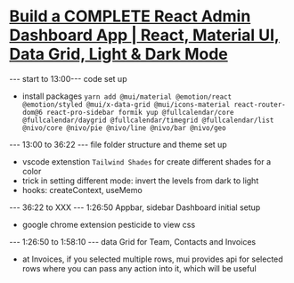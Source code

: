 # [Build a COMPLETE React Admin Dashboard App | React, Material UI, Data Grid, Light & Dark Mode](https://www.youtube.com/watch?v=wYpCWwD1oz0)

--- start to 13:00--- code set up

- install packages
  `yarn add @mui/material @emotion/react @emotion/styled @mui/x-data-grid @mui/icons-material react-router-dom@6 react-pro-sidebar formik yup @fullcalendar/core @fullcalendar/daygrid @fullcalendar/timegrid @fullcalendar/list @nivo/core @nivo/pie @nivo/line @nivo/bar @nivo/geo`

--- 13:00 to 36:22 --- file folder structure and theme set up

- vscode extenstion `Tailwind Shades` for create different shades for a color
- trick in setting different mode: invert the levels from dark to light
- hooks: createContext, useMemo

--- 36:22 to XXX --- 1:26:50 Appbar, sidebar Dashboard initial setup

- google chrome extension pesticide to view css

--- 1:26:50 to 1:58:10 --- data Grid for Team, Contacts and Invoices

- at Invoices, if you selected multiple rows, mui provides api for selected rows where you can pass any action into it, which will be useful
